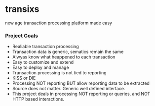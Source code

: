 # transixs
new age transaction processing platform made easy

### Project Goals
* Realiable transaction processing
* Transaction data is generic, sematics remain the same
* Alwyas know what heappened to each transaction
* Easy to customize and extend
* Easy to deploy and manage
* Transaction processing is not tied to reporting
* KISS or DIE
* Processing NOT reporting BUT allow reporting data to be extracted
* Source does not matter. Generic well defined interface.
* This project deals in processing NOT reporting or queries, and NOT HTTP based interactions.
